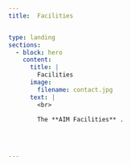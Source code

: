 ```yaml
---
title:  Facilities


type: landing
sections:
  - block: hero
    content:
      title: |
        Facilities
      image:
        filename: contact.jpg
      text: |
        <br>
        
        The **AIM Facilities** .
  
 


---
```

